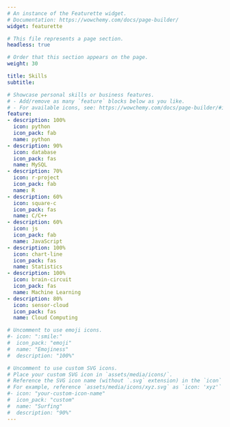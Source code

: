 ```yaml
---
# An instance of the Featurette widget.
# Documentation: https://wowchemy.com/docs/page-builder/
widget: featurette

# This file represents a page section.
headless: true

# Order that this section appears on the page.
weight: 30

title: Skills
subtitle:

# Showcase personal skills or business features.
# - Add/remove as many `feature` blocks below as you like.
# - For available icons, see: https://wowchemy.com/docs/page-builder/#icons
feature:
- description: 100%
  icon: python
  icon_pack: fab
  name: python
- description: 90%
  icon: database
  icon_pack: fas
  name: MySQL
- description: 70%
  icon: r-project
  icon_pack: fab
  name: R
- description: 60%
  icon: square-c
  icon_pack: fas
  name: C/C++
- description: 60%
  icon: js
  icon_pack: fab
  name: JavaScript
- description: 100%
  icon: chart-line
  icon_pack: fas
  name: Statistics
- description: 100%
  icon: brain-circuit
  icon_pack: fas
  name: Machine Learning
- description: 80%
  icon: sensor-cloud
  icon_pack: fas
  name: Cloud Computing

# Uncomment to use emoji icons.
#- icon: ":smile:"
#  icon_pack: "emoji"
#  name: "Emojiness"
#  description: "100%"  

# Uncomment to use custom SVG icons.
# Place your custom SVG icon in `assets/media/icons/`.
# Reference the SVG icon name (without `.svg` extension) in the `icon` field.
# For example, reference `assets/media/icons/xyz.svg` as `icon: 'xyz'`
#- icon: "your-custom-icon-name"
#  icon_pack: "custom"
#  name: "Surfing"
#  description: "90%"
---
```

